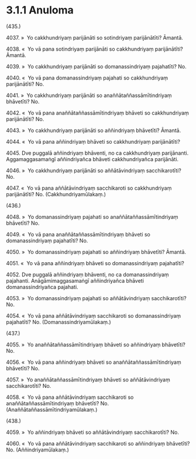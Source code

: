 # 3.1.1 Anuloma

(435.)

4037\. »  Yo cakkhundriyaṃ parijānāti so sotindriyaṃ parijānātīti? Āmantā.

4038\. «  Yo vā pana sotindriyaṃ parijānāti so cakkhundriyaṃ parijānātīti? Āmantā.

4039\. »  Yo cakkhundriyaṃ parijānāti so domanassindriyaṃ pajahatīti? No.

4040\. «  Yo vā pana domanassindriyaṃ pajahati so cakkhundriyaṃ parijānātīti? No.

4041\. »  Yo cakkhundriyaṃ parijānāti so anaññātaññassāmītindriyaṃ bhāvetīti? No.

4042\. «  Yo vā pana anaññātaññassāmītindriyaṃ bhāveti so cakkhundriyaṃ parijānātīti? No.

4043\. »  Yo cakkhundriyaṃ parijānāti so aññindriyaṃ bhāvetīti? Āmantā.

4044\. «  Yo vā pana aññindriyaṃ bhāveti so cakkhundriyaṃ parijānātīti?

4045\. Dve puggalā aññindriyaṃ bhāventi, no ca cakkhundriyaṃ parijānanti. Aggamaggasamaṅgī aññindriyañca bhāveti cakkhundriyañca parijānāti.

4046\. »  Yo cakkhundriyaṃ parijānāti so aññātāvindriyaṃ sacchikarotīti? No.

4047\. «  Yo vā pana aññātāvindriyaṃ sacchikaroti so cakkhundriyaṃ parijānātīti? No. (Cakkhundriyamūlakaṃ.)

(436.)

4048\. »  Yo domanassindriyaṃ pajahati so anaññātaññassāmītindriyaṃ bhāvetīti? No.

4049\. «  Yo vā pana anaññātaññassāmītindriyaṃ bhāveti so domanassindriyaṃ pajahatīti? No.

4050\. »  Yo domanassindriyaṃ pajahati so aññindriyaṃ bhāvetīti? Āmantā.

4051\. «  Yo vā pana aññindriyaṃ bhāveti so domanassindriyaṃ pajahatīti?

4052\. Dve puggalā aññindriyaṃ bhāventi, no ca domanassindriyaṃ pajahanti. Anāgāmimaggasamaṅgī aññindriyañca bhāveti domanassindriyañca pajahati.

4053\. »  Yo domanassindriyaṃ pajahati so aññātāvindriyaṃ sacchikarotīti? No.

4054\. «  Yo vā pana aññātāvindriyaṃ sacchikaroti so domanassindriyaṃ pajahatīti? No. (Domanassindriyamūlakaṃ.)

(437.)

4055\. »  Yo anaññātaññassāmītindriyaṃ bhāveti so aññindriyaṃ bhāvetīti? No.

4056\. «  Yo vā pana aññindriyaṃ bhāveti so anaññātaññassāmītindriyaṃ bhāvetīti? No.

4057\. »  Yo anaññātaññassāmītindriyaṃ bhāveti so aññātāvindriyaṃ sacchikarotīti? No.

4058\. «  Yo vā pana aññātāvindriyaṃ sacchikaroti so anaññātaññassāmītindriyaṃ bhāvetīti? No. (Anaññātaññassāmītindriyamūlakaṃ.)

(438.)

4059\. »  Yo aññindriyaṃ bhāveti so aññātāvindriyaṃ sacchikarotīti? No.

4060\. «  Yo vā pana aññātāvindriyaṃ sacchikaroti so aññindriyaṃ bhāvetīti? No. (Aññindriyamūlakaṃ.)
